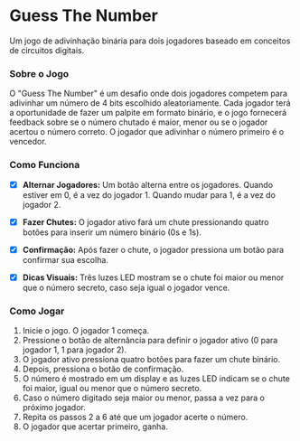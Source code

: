 
# Guess The Number

<p>Um jogo de adivinhação binária para dois jogadores baseado em conceitos de circuitos digitais.</p>


### Sobre o Jogo

<p>O "Guess The Number" é um desafio onde dois jogadores competem para adivinhar um número de 4 bits escolhido aleatoriamente. Cada jogador terá a oportunidade de fazer um palpite em formato binário, e o jogo fornecerá feedback sobre se o número chutado é maior, menor ou se o jogador acertou o número correto. O jogador que adivinhar o número primeiro é o vencedor.</p>


### Como Funciona

- [x] **Alternar Jogadores:** Um botão alterna entre os jogadores. Quando estiver em 0, é a vez do jogador 1. Quando mudar para 1, é a vez do jogador 2.

- [x] **Fazer Chutes:** O jogador ativo fará um chute pressionando quatro botões para inserir um número binário (0s e 1s).

- [x] **Confirmação:** Após fazer o chute, o jogador pressiona um botão para confirmar sua escolha.

- [x] **Dicas Visuais:** Três luzes LED mostram se o chute foi maior ou menor que o número secreto, caso seja igual o jogador vence.


### Como Jogar

1. Inicie o jogo. O jogador 1 começa.
2. Pressione o botão de alternância para definir o jogador ativo (0 para jogador 1, 1 para jogador 2).
3. O jogador ativo pressiona quatro botões para fazer um chute binário.
4. Depois, pressiona o botão de confirmação.
5. O número é mostrado em um display e as luzes LED indicam se o chute foi maior, igual ou menor que o número secreto.
6. Caso o número digitado seja maior ou menor, passa a vez para o próximo jogador.
7. Repita os passos 2 a 6 até que um jogador acerte o número.
8. O jogador que acertar primeiro, ganha.
